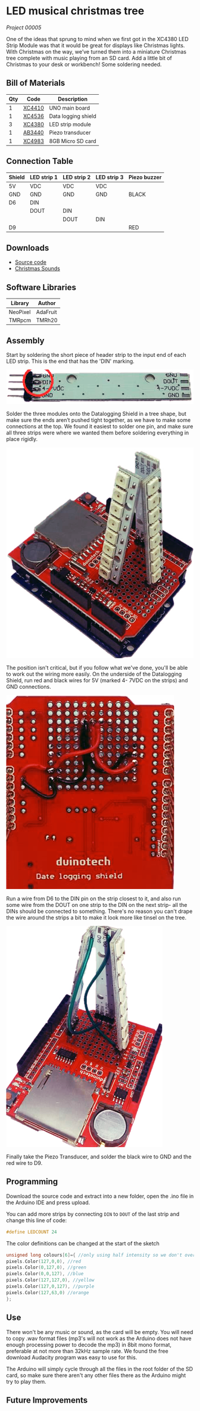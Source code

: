 # LED musical christmas tree
_Project 00005_

One of the ideas that sprung to mind when we first got in the XC4380 LED Strip Module was that it would be great for displays like Christmas lights. With Christmas on the way, we’ve turned them into a miniature Christmas tree complete with music playing from an SD card. Add a little bit of Christmas to your desk or workbench! Some soldering needed.

## Bill of Materials
| Qty | Code | Description |
| --- | --- | ---|
|1 | [XC4410](http://jaycar.com.au/p/XC4410) | UNO main board
|1 | [XC4536](http://jaycar.com.au/p/XC4536) | Data logging shield
|3 | [XC4380](http://jaycar.com.au/p/XC4380) | LED strip module
|1 | [AB3440](http://jaycar.com.au/p/AB3440) | Piezo transducer
|1 | [XC4983](http://jaycar.com.au/p/XC4983) | 8GB Micro SD card

## Connection Table

| Shield | LED strip 1 | LED strip 2 | LED strip 3 | Piezo buzzer |
| ---|--- |--- |--- |--- |
|5V | VDC | VDC |VDC |  |
|GND |GND | GND | GND | BLACK
| D6 | DIN|| |  |
| | DOUT | DIN | | |
| | | DOUT | DIN | |
|D9| | | | RED|


## Downloads
* [Source code](http://github.com/duinotech-LED-Musical-Christmas-Tree/archive/master.zip)
* [Christmas Sounds](Christmas_Sounds.zip)

## Software Libraries
|Library | Author
| --- |--- |
| NeoPixel | AdaFruit |
| TMRpcm | TMRh20 |


## Assembly

Start by soldering the short piece of header strip to the input end of each LED strip. This is the end that has the
'DIN' marking.

![](images/NPI00005a.png)

Solder the three modules onto the Datalogging Shield in a tree shape, but make sure the ends aren’t pushed tight together, as we have to make some connections at the top. We found it easiest to solder one pin, and make sure all three strips were where we wanted them before soldering everything in place rigidly.

![](images/NPI00005b.png)

The position isn't critical, but if you follow what we've done, you'll be able to work out the wiring more easily. On the underside of the Datalogging Shield, run red and black wires for 5V (marked 4- 7VDC on the strips) and GND connections.

![](images/NPI00005c.png)

Run a wire from D6 to the DIN pin on the strip closest to it, and also run some wire from the DOUT on one strip to the DIN on the next strip- all the DINs should be connected to something. There's no reason you can't drape the wire around the strips a bit to make it look more like tinsel on the tree.

![](images/NPI00005d.png)

Finally take the Piezo Transducer, and solder the black wire to GND and the red wire to D9.



## Programming
Download the source code and extract into a new folder, open the .ino file in the Arduino IDE and press upload.

You can add more strips by connecting `DIN` to `DOUT` of the last strip and change this line of code:
```c
#define LEDCOUNT 24
```
The color definitions can be changed at the start of the sketch

```c
unsigned long colours[6]={ //only using half intensity so we don't overload USB power
pixels.Color(127,0,0), //red
pixels.Color(0,127,0), //green
pixels.Color(0,0,127), //blue
pixels.Color(127,127,0), //yellow
pixels.Color(127,0,127), //purple
pixels.Color(127,63,0) //orange
};
```

## Use

There won't be any music or sound, as the card will be empty. You will need to copy .wav format files (mp3's will not work as the Arduino does not have enough processing power to decode the mp3) in 8bit mono format, preferable at not more than 32kHz sample rate. We found the free download Audacity program was easy to use for this.

The Arduino will simply cycle through all the files in the root folder of the SD card, so make sure there aren't any other files there as the Arduino might try to play them.

## Future Improvements
